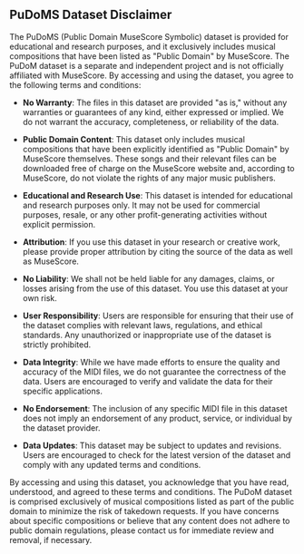 ## PuDoMS Dataset Disclaimer

The PuDoMS (Public Domain MuseScore Symbolic) dataset is provided for educational and research purposes, and it exclusively includes musical compositions that have been listed as "Public Domain" by MuseScore. The PuDoM dataset is a separate and independent project and is not officially affiliated with MuseScore.
By accessing and using the dataset, you agree to the following terms and conditions:

- **No Warranty**: The files in this dataset are provided "as is," without any warranties or guarantees of any kind, either expressed or implied. 
We do not warrant the accuracy, completeness, or reliability of the data.

- **Public Domain Content**: This dataset only includes musical compositions that have been explicitly identified as "Public Domain" by MuseScore themselves. These songs and their relevant files can be downloaded free of charge on the MuseScore website and, according to MuseScore, do not violate the rights of any major music publishers. 

- **Educational and Research Use**: This dataset is intended for educational and research purposes only. 
It may not be used for commercial purposes, resale, or any other profit-generating activities without explicit permission.

- **Attribution**: If you use this dataset in your research or creative work, please provide proper attribution by citing the source of the data as well as MuseScore.

- **No Liability**: We shall not be held liable for any damages, claims, or losses arising from the use of this dataset. 
You use this dataset at your own risk.

- **User Responsibility**: Users are responsible for ensuring that their use of the dataset complies with relevant laws, regulations, and ethical standards. 
Any unauthorized or inappropriate use of the dataset is strictly prohibited.

- **Data Integrity**: While we have made efforts to ensure the quality and accuracy of the MIDI files, we do not guarantee the correctness of the data. 
Users are encouraged to verify and validate the data for their specific applications.

- **No Endorsement**: The inclusion of any specific MIDI file in this dataset does not imply an endorsement of any product, service, or individual by the dataset provider.

- **Data Updates**: This dataset may be subject to updates and revisions. 
Users are encouraged to check for the latest version of the dataset and comply with any updated terms and conditions.

By accessing and using this dataset, you acknowledge that you have read, understood, and agreed to these terms and conditions. The PuDoM dataset is comprised exclusively of musical compositions listed as part of the public domain to minimize the risk of takedown requests. If you have concerns about specific compositions or believe that any content does not adhere to public domain regulations, please contact us for immediate review and removal, if necessary.
